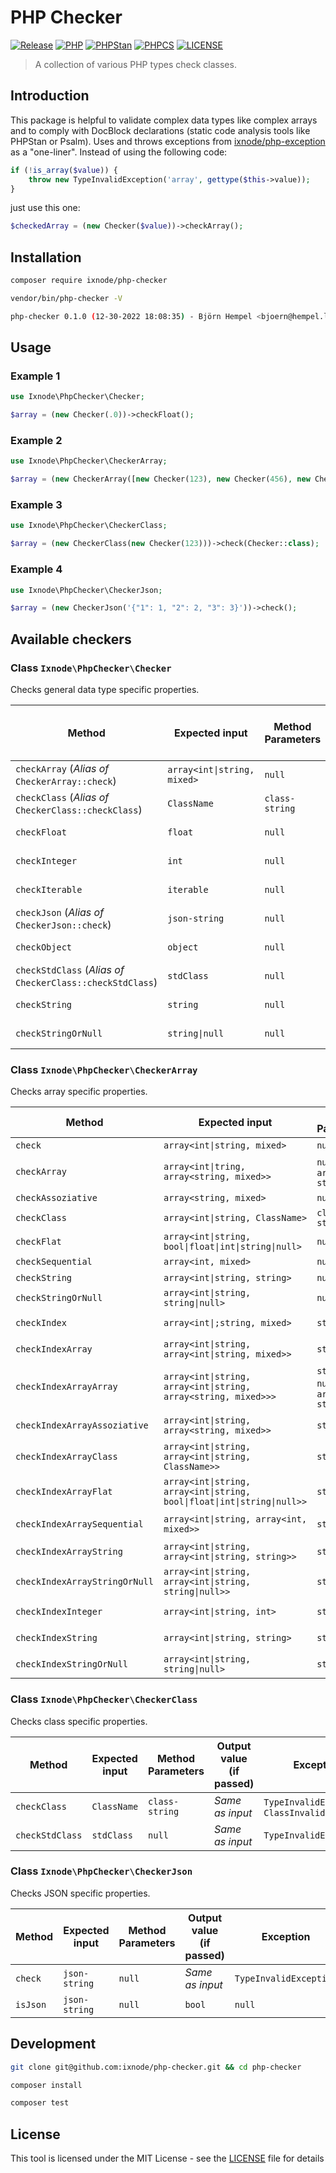 # PHP Checker

[![Release](https://img.shields.io/github/v/release/ixnode/php-checker)](https://github.com/ixnode/php-checker/releases)
[![PHP](https://img.shields.io/badge/PHP-^8.0-777bb3.svg?logo=php&logoColor=white&labelColor=555555&style=flat)](https://www.php.net/supported-versions.php)
[![PHPStan](https://img.shields.io/badge/PHPStan-Level%20Max-brightgreen.svg?style=flat)](https://phpstan.org/user-guide/rule-levels)
[![PHPCS](https://img.shields.io/badge/PHPCS-PSR12-brightgreen.svg?style=flat)](https://www.php-fig.org/psr/psr-12/)
[![LICENSE](https://img.shields.io/github/license/ixnode/php-checker)](https://github.com/ixnode/php-checker/blob/master/LICENSE)

> A collection of various PHP types check classes.

## Introduction

This package is helpful to validate complex data types like complex arrays and to comply with DocBlock declarations
(static code analysis tools like PHPStan or Psalm). Uses and throws exceptions from
[ixnode/php-exception](https://github.com/ixnode/php-exception) as a "one-liner". Instead of using the following code:

```php
if (!is_array($value)) {
    throw new TypeInvalidException('array', gettype($this->value));
}
```

just use this one:

```php
$checkedArray = (new Checker($value))->checkArray();
```

## Installation

```bash
composer require ixnode/php-checker
```

```bash
vendor/bin/php-checker -V
```

```bash
php-checker 0.1.0 (12-30-2022 18:08:35) - Björn Hempel <bjoern@hempel.li>
```

## Usage

### Example 1

```php
use Ixnode\PhpChecker\Checker;
```

```php
$array = (new Checker(.0))->checkFloat();
```

### Example 2

```php
use Ixnode\PhpChecker\CheckerArray;
```

```php
$array = (new CheckerArray([new Checker(123), new Checker(456), new Checker(678)])->checkClass(Checker::class);
```

### Example 3

```php
use Ixnode\PhpChecker\CheckerClass;
```

```php
$array = (new CheckerClass(new Checker(123)))->check(Checker::class);
```

### Example 4

```php
use Ixnode\PhpChecker\CheckerJson;
```

```php
$array = (new CheckerJson('{"1": 1, "2": 2, "3": 3}'))->check();
```

## Available checkers

### Class `Ixnode\PhpChecker\Checker`

Checks general data type specific properties.

| Method                                                     | Expected input                  | Method Parameters | Output value (if passed) | Exception                                       |
|------------------------------------------------------------|---------------------------------|-------------------|--------------------------|-------------------------------------------------|
| `checkArray` (_Alias of_ `CheckerArray::check`)            | `array<int\|string, mixed>` | `null`            | _Same as input_          | `TypeInvalidException`                          || `checkBoolean`                                  | `bool`                                                                   | `null`                         | _Same as input_                    | `TypeInvalidException`                          |
| `checkClass` (_Alias of_ `CheckerClass::checkClass`)       | `ClassName`                     | `class-string`    | _Same as input_          | `TypeInvalidException`, `ClassInvalidException` |
| `checkFloat`                                               | `float`                         | `null`            | _Same as input_          | `TypeInvalidException`                          |
| `checkInteger`                                             | `int`                           | `null`            | _Same as input_          | `TypeInvalidException`                          |
| `checkIterable`                                            | `iterable`                      | `null`            | _Same as input_          | `TypeInvalidException`                          |
| `checkJson` (_Alias of_ `CheckerJson::check`)              | `json-string`                   | `null`            | _Same as input_          | `TypeInvalidException`                          |
| `checkObject`                                              | `object`                        | `null`            | _Same as input_          | `TypeInvalidException`                          |
| `checkStdClass` (_Alias of_ `CheckerClass::checkStdClass`) | `stdClass`                      | `null`            | _Same as input_          | `TypeInvalidException`                          |
| `checkString`                                              | `string`                        | `null`            | _Same as input_          | `TypeInvalidException`                          |
| `checkStringOrNull`                                        | `string\|null`              | `null`            | _Same as input_          | `TypeInvalidException`                          |

### Class `Ixnode\PhpChecker\CheckerArray`

Checks array specific properties. 

| Method                        | Expected input                                                                                   | Method Parameters                        | Output value (if passed)                                                                    | Exception                                           |
|-------------------------------|--------------------------------------------------------------------------------------------------|------------------------------------------|---------------------------------------------------------------------------------------------|-----------------------------------------------------|
| `check`                       | `array<int\|string, mixed>`                                                                  | `null`                                   | _Same as input_                                                                             | `TypeInvalidException`                              |
| `checkArray`                  | `array<int\|tring, array<string, mixed>>`                                                   | `null` or `array<int, string>`           | `array<int, array<string, mixed>>`                                                          | `TypeInvalidException`                              |
| `checkAssoziative`            | `array<string, mixed>`                                                                           | `null`                                   | _Same as input_                                                                             | `TypeInvalidException`                              |
| `checkClass`                  | `array<int\|string, ClassName>`                                                              | `class-string`                           | _Same as input_                                                                             | `TypeInvalidException`                              |
| `checkFlat`                   | `array<int\|string, bool\|float\|int\|string\|null>`                         | `null`                                   | _Same as input_                                                                             | `TypeInvalidException`                              |
| `checkSequential`             | `array<int, mixed>`                                                                              | `null`                                   | _Same as input_                                                                             | `TypeInvalidException`                              |
| `checkString`                 | `array<int\|string, string>`                                                                 | `null`                                   | _Same as input_                                                                             | `TypeInvalidException`                              |
| `checkStringOrNull`           | `array<int\|string, string\|null>`                                                       | `null`                                   | _Same as input_                                                                             | `TypeInvalidException`                              |
| `checkIndex`                  | `array<int\|;string, mixed>`                                                                  | `string`                                 | `mixed` (_index of given_)                                                                  | `TypeInvalidException`, `ArrayKeyNotFoundException` |
| `checkIndexArray`             | `array<int\|string, array<int\|string, mixed>>`                                          | `string`                                 | `array<int\|string, mixed>` (_index of given_)                                          | `TypeInvalidException`, `ArrayKeyNotFoundException` |
| `checkIndexArrayArray`        | `array<int\|string, array<int\|string, array<string, mixed>>>`                           | `string`, `null` or `array<int, string>` | `array<int, array<string, mixed>>` (_index of given_)                                       | `TypeInvalidException`, `ArrayKeyNotFoundException` |
| `checkIndexArrayAssoziative`  | `array<int\|string, array<string, mixed>>`                                                   | `string`                                 | `array<string, mixed>` (_index of given_)                                                   | `TypeInvalidException`, `ArrayKeyNotFoundException` |
| `checkIndexArrayClass`        | `array<int\|string, array<int\|string, ClassName>>`                                      | `string`                                 | `array<int\|string, ClassName>` (_index of given_)                                      | `TypeInvalidException`, `ArrayKeyNotFoundException` |
| `checkIndexArrayFlat`         | `array<int\|string, array<int\|string, bool\|float\|int\|string\|null>>` | `string`                                 | `array<int\|string, bool\|float\|int\|string\|null>` (_index of given_) | `TypeInvalidException`, `ArrayKeyNotFoundException` |
| `checkIndexArraySequential`   | `array<int\|string, array<int, mixed>>`                                                      | `string`                                 | `array<int, string>` (_index of given_)                                                     | `TypeInvalidException`, `ArrayKeyNotFoundException` |
| `checkIndexArrayString`       | `array<int\|string, array<int\|string, string>>`                                         | `string`                                 | `array<int\|string, string>` (_index of given_)                                         | `TypeInvalidException`, `ArrayKeyNotFoundException` |
| `checkIndexArrayStringOrNull` | `array<int\|string, array<int\|string, string\|null>>`                               | `string`                                 | `array<int\|string, string\|null>` (_index of given_)                               | `TypeInvalidException`, `ArrayKeyNotFoundException` |
| `checkIndexInteger`           | `array<int\|string, int>`                                                                    | `string`                                 | `int` (_index of given_)                                                                    | `TypeInvalidException`, `ArrayKeyNotFoundException` |
| `checkIndexString`            | `array<int\|string, string>`                                                                 | `string`                                 | `string` (_index of given_)                                                                 | `TypeInvalidException`, `ArrayKeyNotFoundException` |
| `checkIndexStringOrNull`      | `array<int\|string, string\|null>`                                                       | `string`                                 | `string\|null` (_index of given_)                                                       | `TypeInvalidException`, `ArrayKeyNotFoundException` |

### Class `Ixnode\PhpChecker\CheckerClass`

Checks class specific properties.

| Method          | Expected input | Method Parameters | Output value (if passed) | Exception                                       |
|-----------------|----------------|-------------------|--------------------------|-------------------------------------------------|
| `checkClass`    | `ClassName`    | `class-string`    | _Same as input_          | `TypeInvalidException`, `ClassInvalidException` |
| `checkStdClass` | `stdClass`     | `null`            | _Same as input_          | `TypeInvalidException`                          |

### Class `Ixnode\PhpChecker\CheckerJson`

Checks JSON specific properties.

| Method   | Expected input | Method Parameters | Output value (if passed) | Exception              |
|----------|----------------|-------------------|--------------------------|------------------------|
| `check`  | `json-string`  | `null`            | _Same as input_          | `TypeInvalidException` |
| `isJson` | `json-string`  | `null`            | `bool`                   | `null`                 |

## Development

```bash
git clone git@github.com:ixnode/php-checker.git && cd php-checker
```

```bash
composer install
```

```bash
composer test
```

## License

This tool is licensed under the MIT License - see the [LICENSE](/LICENSE) file for details
